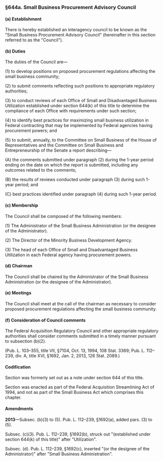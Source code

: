 ### §644a. Small Business Procurement Advisory Council ###

#### (a) Establishment ####

There is hereby established an interagency council to be known as the "Small Business Procurement Advisory Council" (hereinafter in this section referred to as the "Council").

#### (b) Duties ####

The duties of the Council are—

(1) to develop positions on proposed procurement regulations affecting the small business community;

(2) to submit comments reflecting such positions to appropriate regulatory authorities;

(3) to conduct reviews of each Office of Small and Disadvantaged Business Utilization established under section 644(k) of this title to determine the compliance of each Office with requirements under such section;

(4) to identify best practices for maximizing small business utilization in Federal contracting that may be implemented by Federal agencies having procurement powers; and

(5) to submit, annually, to the Committee on Small Business of the House of Representatives and the Committee on Small Business and Entrepreneurship of the Senate a report describing—

(A) the comments submitted under paragraph (2) during the 1-year period ending on the date on which the report is submitted, including any outcomes related to the comments;

(B) the results of reviews conducted under paragraph (3) during such 1-year period; and

(C) best practices identified under paragraph (4) during such 1-year period.

#### (c) Membership ####

The Council shall be composed of the following members:

(1) The Administrator of the Small Business Administration (or the designee of the Administrator).

(2) The Director of the Minority Business Development Agency.

(3) The head of each Office of Small and Disadvantaged Business Utilization in each Federal agency having procurement powers.

#### (d) Chairman ####

The Council shall be chaired by the Administrator of the Small Business Administration (or the designee of the Administrator).

#### (e) Meetings ####

The Council shall meet at the call of the chairman as necessary to consider proposed procurement regulations affecting the small business community.

#### (f) Consideration of Council comments ####

The Federal Acquisition Regulatory Council and other appropriate regulatory authorities shall consider comments submitted in a timely manner pursuant to subsection (b)(2).

(Pub. L. 103–355, title VII, §7104, Oct. 13, 1994, 108 Stat. 3369; Pub. L. 112–239, div. A, title XVI, §1692, Jan. 2, 2013, 126 Stat. 2089.)

#### Codification ####

Section was formerly set out as a note under section 644 of this title.

Section was enacted as part of the Federal Acquisition Streamlining Act of 1994, and not as part of the Small Business Act which comprises this chapter.

#### Amendments ####

**2013**—Subsec. (b)(3) to (5). Pub. L. 112–239, §1692(a), added pars. (3) to (5).

Subsec. (c)(3). Pub. L. 112–239, §1692(b), struck out "(established under section 644(k) of this title)" after "Utilization".

Subsec. (d). Pub. L. 112–239, §1692(c), inserted "(or the designee of the Administrator)" after "Small Business Administration".